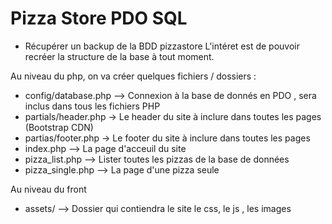 # Pizza Store PDO SQL

- Récupérer un backup de la BDD pizzastore
L'intéret est de pouvoir recréer la structure de la base à tout moment.

Au niveau du php, on va créer quelques fichiers / dossiers : 
- config/database.php --> Connexion à la base de donnés en PDO , sera inclus dans tous les fichiers PHP 
- partials/header.php -> Le header du site à inclure dans toutes les pages (Bootstrap CDN)
- partias/footer.php -> Le footer du site à inclure dans toutes les pages 
- index.php --> La page d'acceuil du site 
- pizza_list.php --> Lister toutes les pizzas de la base de données 
- pizza_single.php --> La page d'une pizza seule 

Au niveau du front
- assets/ --> Dossier qui contiendra le site le css, le js , les images 